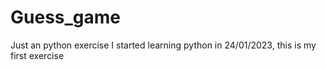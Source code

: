 # Guess_game
Just an python exercise
I started learning python in 24/01/2023, this is my first exercise 

